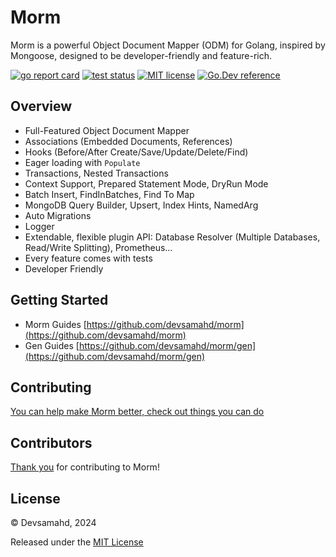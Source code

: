 # Morm

Morm is a powerful Object Document Mapper (ODM) for Golang, inspired by Mongoose, designed to be developer-friendly and feature-rich.

[![go report card](https://goreportcard.com/badge/github.com/devsamahd/morm "go report card")](https://goreportcard.com/report/github.com/devsamahd/morm)
[![test status](https://github.com/devsamahd/morm/workflows/tests/badge.svg?branch=master "test status")](https://github.com/devsamahd/morm/actions)
[![MIT license](https://img.shields.io/badge/license-MIT-brightgreen.svg)](https://opensource.org/licenses/MIT)
[![Go.Dev reference](https://img.shields.io/badge/go.dev-reference-blue?logo=go&logoColor=white)](https://pkg.go.dev/github.com/devsamahd/morm?tab=doc)

## Overview

- Full-Featured Object Document Mapper
- Associations (Embedded Documents, References)
- Hooks (Before/After Create/Save/Update/Delete/Find)
- Eager loading with `Populate`
- Transactions, Nested Transactions
- Context Support, Prepared Statement Mode, DryRun Mode
- Batch Insert, FindInBatches, Find To Map
- MongoDB Query Builder, Upsert, Index Hints, NamedArg
- Auto Migrations
- Logger
- Extendable, flexible plugin API: Database Resolver (Multiple Databases, Read/Write Splitting), Prometheus…
- Every feature comes with tests
- Developer Friendly

## Getting Started

- Morm Guides [https://github.com/devsamahd/morm](https://github.com/devsamahd/morm)
- Gen Guides [https://github.com/devsamahd/morm/gen](https://github.com/devsamahd/morm/gen)

## Contributing

[You can help make Morm better, check out things you can do](https://github.com/devsamahd/morm/contribute.html)

## Contributors

[Thank you](https://github.com/devsamahd/morm/graphs/contributors) for contributing to Morm!

## License

© Devsamahd, 2024

Released under the [MIT License](https://github.com/devsamahd/morm/blob/master/LICENSE)
